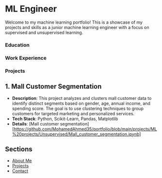 # ML Engineer 

Welcome to my machine learning portfolio! This is a showcase of my projects and skills as a junior machine learning engineer with a focus on supervised and unsupervised learning.

### Education

### Work Experience

### Projects
## 1. **Mall Customer Segmentation**
- **Description**: This project analyzes and clusters mall customer data to identify distinct segments based on gender, age, annual income, and spending score. The goal is to use clustering techniques to group customers for targeted marketing and personalized services.
- **Tech Stack**: Python, Scikit-Learn, Pandas, Matplotlib
- **Details**: [Mall customer segmentation][https://github.com/MohamedAhmed35/portfolio/blob/main/projects/ML%20projects/Unsupervised/Mall_customer_segmentation.ipynb]


## Sections
- [About Me](about.md)
- [Projects](projects.md)
- [Contact](contact.md)

